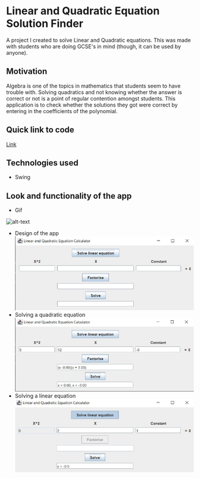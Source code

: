 # Linear and Quadratic Equation Solution Finder
A project I created to solve Linear and Quadratic equations. This was made with students who are doing GCSE's in mind (though, it can be used by anyone).
## Motivation
Algebra is one of the topics in mathematics that students seem to have trouble with. Solving quadratics and not knowing whether the answer is correct or not 
is a point of regular contention amongst students. This application is to check whether the solutions they got were correct by entering in the coefficients of
the polynomial.
## Quick link to code
[Link](https://github.com/PSReyat/Linear-and-Quadratic-Equation-Solution-Finder/tree/master/src)
## Technologies used
- Swing
## Look and functionality of the app
- Gif

![alt-text](https://media.giphy.com/media/MiY5HbgQM2xOtjl2Wa/giphy.gif)
- Design of the app
![alt-text](https://github.com/PSReyat/Linear-and-Quadratic-Equation-Solution-Finder/blob/master/equation%20solver%20design.jpg)
- Solving a quadratic equation
![alt-text](https://github.com/PSReyat/Linear-and-Quadratic-Equation-Solution-Finder/blob/master/equation%20solver%20quadratic.jpg)
- Solving a linear equation
![alt-text](https://github.com/PSReyat/Linear-and-Quadratic-Equation-Solution-Finder/blob/master/equation%20solver%20linear.jpg)
